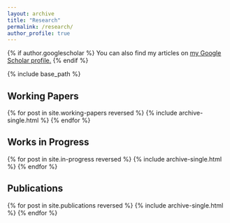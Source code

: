 ```yaml
---
layout: archive
title: "Research"
permalink: /research/
author_profile: true
---
```


{% if author.googlescholar %}
  You can also find my articles on <u><a href="{{author.googlescholar}}">my Google Scholar profile</a>.</u>
{% endif %}

{% include base_path %}

## Working Papers

{% for post in site.working-papers reversed %}
  {% include archive-single.html %}
{% endfor %}

## Works in Progress

{% for post in site.in-progress reversed %}
  {% include archive-single.html %}
{% endfor %}

## Publications

{% for post in site.publications reversed %}
  {% include archive-single.html %}
{% endfor %}